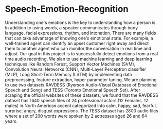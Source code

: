 # Speech-Emotion-Recognition
Understanding one's emotions is the key to understanding how a person is. In addition to using words, a speaker communicates through body language, facial expressions, rhythm, and intonation. There are many fields that can take advantage of knowing one's emotional state. For example, a well-trained agent can identify an upset customer right away and direct them to another agent who can monitor the conversation in real time and adjust. Our goal in this project is to successfully detect emotions from a real time audio recording. We plan to use machine learning and deep learning techniques like Random Forest, Support Vector Machines (SVM), Convolution Neural Networks (CNN), Multi-Layer Perceptron classifier (MLP), Long Short-Term Memory (LSTM) by implementing data preprocessing, feature extraction, hyper parameter tuning.
We are planning to use two datasets RAVDESS (Ryerson Audio-Visual Database of Emotional Speech and Song) and TESS (Toronto Emotional Speech Set). After scraping the official websites of these datasets, we found that the RAVDESS dataset has 1440 speech files of 24 professional actors (12 Females, 12 males) in North American accent categorized into calm, happy, sad, fearful, surprise, angry, disgust expressions. The TESS dataset has 2800 audio files where a set of 200 words were spoken by 2 actresses aged 26 and 64 years.

